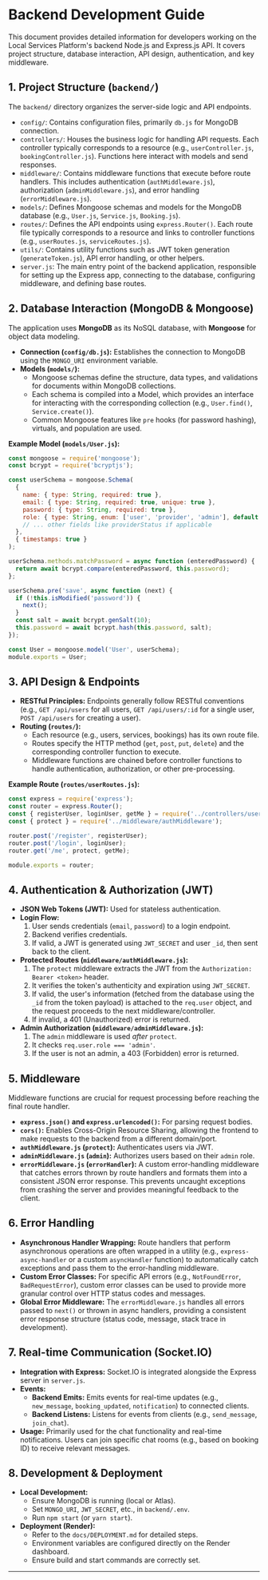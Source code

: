 # Backend Development Guide

This document provides detailed information for developers working on the Local Services Platform's backend Node.js and Express.js API. It covers project structure, database interaction, API design, authentication, and key middleware.

## 1. Project Structure (`backend/`)

The `backend/` directory organizes the server-side logic and API endpoints.

* `config/`: Contains configuration files, primarily `db.js` for MongoDB connection.
* `controllers/`: Houses the business logic for handling API requests. Each controller typically corresponds to a resource (e.g., `userController.js`, `bookingController.js`). Functions here interact with models and send responses.
* `middleware/`: Contains middleware functions that execute before route handlers. This includes authentication (`authMiddleware.js`), authorization (`adminMiddleware.js`), and error handling (`errorMiddleware.js`).
* `models/`: Defines Mongoose schemas and models for the MongoDB database (e.g., `User.js`, `Service.js`, `Booking.js`).
* `routes/`: Defines the API endpoints using `express.Router()`. Each route file typically corresponds to a resource and links to controller functions (e.g., `userRoutes.js`, `serviceRoutes.js`).
* `utils/`: Contains utility functions such as JWT token generation (`generateToken.js`), API error handling, or other helpers.
* `server.js`: The main entry point of the backend application, responsible for setting up the Express app, connecting to the database, configuring middleware, and defining base routes.

## 2. Database Interaction (MongoDB & Mongoose)

The application uses **MongoDB** as its NoSQL database, with **Mongoose** for object data modeling.

* **Connection (`config/db.js`):** Establishes the connection to MongoDB using the `MONGO_URI` environment variable.
* **Models (`models/`):**
    * Mongoose schemas define the structure, data types, and validations for documents within MongoDB collections.
    * Each schema is compiled into a Model, which provides an interface for interacting with the corresponding collection (e.g., `User.find()`, `Service.create()`).
    * Common Mongoose features like `pre` hooks (for password hashing), virtuals, and population are used.

**Example Model (`models/User.js`):**

```javascript
const mongoose = require('mongoose');
const bcrypt = require('bcryptjs');

const userSchema = mongoose.Schema(
  {
    name: { type: String, required: true },
    email: { type: String, required: true, unique: true },
    password: { type: String, required: true },
    role: { type: String, enum: ['user', 'provider', 'admin'], default: 'user' },
    // ... other fields like providerStatus if applicable
  },
  { timestamps: true }
);

userSchema.methods.matchPassword = async function (enteredPassword) {
  return await bcrypt.compare(enteredPassword, this.password);
};

userSchema.pre('save', async function (next) {
  if (!this.isModified('password')) {
    next();
  }
  const salt = await bcrypt.genSalt(10);
  this.password = await bcrypt.hash(this.password, salt);
});

const User = mongoose.model('User', userSchema);
module.exports = User;
```

## 3. API Design & Endpoints

* **RESTful Principles:** Endpoints generally follow RESTful conventions (e.g., `GET /api/users` for all users, `GET /api/users/:id` for a single user, `POST /api/users` for creating a user).
* **Routing (`routes/`):**
    * Each resource (e.g., users, services, bookings) has its own route file.
    * Routes specify the HTTP method (`get`, `post`, `put`, `delete`) and the corresponding controller function to execute.
    * Middleware functions are chained before controller functions to handle authentication, authorization, or other pre-processing.

**Example Route (`routes/userRoutes.js`):**

```javascript
const express = require('express');
const router = express.Router();
const { registerUser, loginUser, getMe } = require('../controllers/userController');
const { protect } = require('../middleware/authMiddleware');

router.post('/register', registerUser);
router.post('/login', loginUser);
router.get('/me', protect, getMe);

module.exports = router;
```

## 4. Authentication & Authorization (JWT)

* **JSON Web Tokens (JWT):** Used for stateless authentication.
* **Login Flow:**
    1.  User sends credentials (`email`, `password`) to a login endpoint.
    2.  Backend verifies credentials.
    3.  If valid, a JWT is generated using `JWT_SECRET` and user `_id`, then sent back to the client.
* **Protected Routes (`middleware/authMiddleware.js`):**
    1.  The `protect` middleware extracts the JWT from the `Authorization: Bearer <token>` header.
    2.  It verifies the token's authenticity and expiration using `JWT_SECRET`.
    3.  If valid, the user's information (fetched from the database using the `_id` from the token payload) is attached to the `req.user` object, and the request proceeds to the next middleware/controller.
    4.  If invalid, a 401 (Unauthorized) error is returned.
* **Admin Authorization (`middleware/adminMiddleware.js`):**
    1.  The `admin` middleware is used *after* `protect`.
    2.  It checks `req.user.role === 'admin'`.
    3.  If the user is not an admin, a 403 (Forbidden) error is returned.

## 5. Middleware

Middleware functions are crucial for request processing before reaching the final route handler.

* **`express.json()` and `express.urlencoded()`:** For parsing request bodies.
* **`cors()`:** Enables Cross-Origin Resource Sharing, allowing the frontend to make requests to the backend from a different domain/port.
* **`authMiddleware.js` (`protect`):** Authenticates users via JWT.
* **`adminMiddleware.js` (`admin`):** Authorizes users based on their `admin` role.
* **`errorMiddleware.js` (`errorHandler`):** A custom error-handling middleware that catches errors thrown by route handlers and formats them into a consistent JSON error response. This prevents uncaught exceptions from crashing the server and provides meaningful feedback to the client.

## 6. Error Handling

* **Asynchronous Handler Wrapping:** Route handlers that perform asynchronous operations are often wrapped in a utility (e.g., `express-async-handler` or a custom `asyncHandler` function) to automatically catch exceptions and pass them to the error-handling middleware.
* **Custom Error Classes:** For specific API errors (e.g., `NotFoundError`, `BadRequestError`), custom error classes can be used to provide more granular control over HTTP status codes and messages.
* **Global Error Middleware:** The `errorMiddleware.js` handles all errors passed to `next()` or thrown in async handlers, providing a consistent error response structure (status code, message, stack trace in development).

## 7. Real-time Communication (Socket.IO)

* **Integration with Express:** Socket.IO is integrated alongside the Express server in `server.js`.
* **Events:**
    * **Backend Emits:** Emits events for real-time updates (e.g., `new_message`, `booking_updated`, `notification`) to connected clients.
    * **Backend Listens:** Listens for events from clients (e.g., `send_message`, `join_chat`).
* **Usage:** Primarily used for the chat functionality and real-time notifications. Users can join specific chat rooms (e.g., based on booking ID) to receive relevant messages.

## 8. Development & Deployment

* **Local Development:**
    * Ensure MongoDB is running (local or Atlas).
    * Set `MONGO_URI`, `JWT_SECRET`, etc., in `backend/.env`.
    * Run `npm start` (or `yarn start`).
* **Deployment (Render):**
    * Refer to the `docs/DEPLOYMENT.md` for detailed steps.
    * Environment variables are configured directly on the Render dashboard.
    * Ensure build and start commands are correctly set.

---
